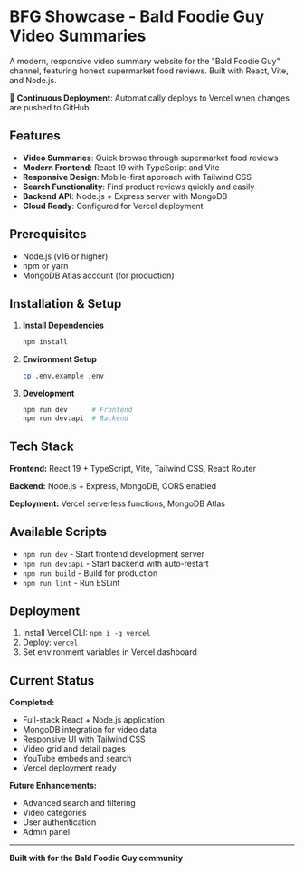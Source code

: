 ﻿# BFG Showcase - Bald Foodie Guy Video Summaries

A modern, responsive video summary website for the "Bald Foodie Guy" channel, featuring honest supermarket food reviews. Built with React, Vite, and Node.js.

🔄 **Continuous Deployment**: Automatically deploys to Vercel when changes are pushed to GitHub.

##  Features

- **Video Summaries**: Quick browse through supermarket food reviews
- **Modern Frontend**: React 19 with TypeScript and Vite
- **Responsive Design**: Mobile-first approach with Tailwind CSS
- **Search Functionality**: Find product reviews quickly and easily
- **Backend API**: Node.js + Express server with MongoDB
- **Cloud Ready**: Configured for Vercel deployment

##  Prerequisites

- Node.js (v16 or higher)
- npm or yarn
- MongoDB Atlas account (for production)

##  Installation & Setup

1. **Install Dependencies**
   ```bash
   npm install
   ```

2. **Environment Setup**
   ```bash
   cp .env.example .env
   ```

3. **Development**
   ```bash
   npm run dev      # Frontend
   npm run dev:api  # Backend
   ```

##  Tech Stack

**Frontend:** React 19 + TypeScript, Vite, Tailwind CSS, React Router

**Backend:** Node.js + Express, MongoDB, CORS enabled

**Deployment:** Vercel serverless functions, MongoDB Atlas

##  Available Scripts

- `npm run dev` - Start frontend development server
- `npm run dev:api` - Start backend with auto-restart
- `npm run build` - Build for production
- `npm run lint` - Run ESLint

##  Deployment

1. Install Vercel CLI: `npm i -g vercel`
2. Deploy: `vercel`
3. Set environment variables in Vercel dashboard

##  Current Status

 **Completed:**
- Full-stack React + Node.js application
- MongoDB integration for video data
- Responsive UI with Tailwind CSS
- Video grid and detail pages
- YouTube embeds and search
- Vercel deployment ready

 **Future Enhancements:**
- Advanced search and filtering
- Video categories
- User authentication
- Admin panel

---

**Built with  for the Bald Foodie Guy community**